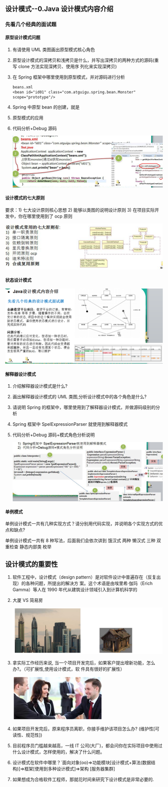 ## 设计模式--0.Java 设计模式内容介绍

### 先看几个经典的面试题

#### 原型设计模式问题

1. 有请使用 UML 类图画出原型模式核心角色

2. 原型设计模式的深拷贝和浅拷贝是什么，并写出深拷贝的两种方式的源码(重写 clone 方法实现深拷贝、使用序
   列化来实现深拷贝)

3. 在 Spring 框架中哪里使用到原型模式，并对源码进行分析

   ```
   beans.xml
   <bean id="id01" class="com.atguigu.spring.bean.Monster" scope="prototype"/>
   ```

4. Spring 中原型 bean 的创建，就是

5. 原型模式的应用

6. 代码分析+Debug 源码

   ![image-20240122165311670](./images/image-20240122165311670.png)



#### 设计模式的七大原则

要求：1) 七大设计原则核心思想 2) 能够以类图的说明设计原则 3) 在项目实际开发中，你在哪里使用到了 ocp 原则

 <img src="./images/image-20240122165437509.png" alt="image-20240122165437509" style="zoom:50%;" />

#### 状态设计模式

![image-20240122170317179](./images/image-20240122170317179.png)

#### 解释器设计模式

1) 介绍解释器设计模式是什么?
2) 画出解释器设计模式的 UML 类图,分析设计模式中的各个角色是什么?

3) 请说明 Spring 的框架中，哪里使用到了解释器设计模式，并做源码级别的分析

4) Spring 框架中 SpelExpressionParser 就使用到解释器模式

5) 代码分析+Debug 源码+模式角色分析说明

   ![image-20240122170909424](./images/image-20240122170909424.png)

#### 单例模式

单例设计模式一共有几种实现方式？请分别用代码实现，并说明各个实现方式的优点和缺点?

单例设计模式一共有 8 种写法，后面我们会依次讲到
饿汉式 两种
懒汉式 三种
双重检查
静态内部类
枚举

## 设计模式的重要性

1) 软件工程中，设计模式（design pattern）是对软件设计中普遍存在（反复出现）的各种问题，所提出的解决方
   案。这个术语是由埃里希·伽玛（Erich Gamma）等人在 1990 年代从建筑设计领域引入到计算机科学的

2) 大厦 VS 简易房

   ![image-20240122171025927](./images/image-20240122171025927.png)

3) 拿实际工作经历来说, 当一个项目开发完后，如果客户提出增新功能，怎么办?。（可扩展性,使用设计模式，软
   件具有很好的扩展性）

    <img src="./images/image-20240122171142625.png" alt="image-20240122171142625" style="zoom:50%;" />

4) 如果项目开发完后，原来程序员离职，你接手维护该项目怎么办? (维护性[可读性、规范性])
5) 目前程序员门槛越来越高，一线 IT 公司(大厂)，都会问你在实际项目中使用过什么设计模式，怎样使用的，解决了什么问题。
6) 设计模式在软件中哪里？`面向对象(oo)=>功能模块[设计模式+算法(数据结构)]=>框架[使用到多种设计模式]=>架构 [服务器集群]
7) 如果想成为合格软件工程师，那就花时间来研究下设计模式是非常必要的.